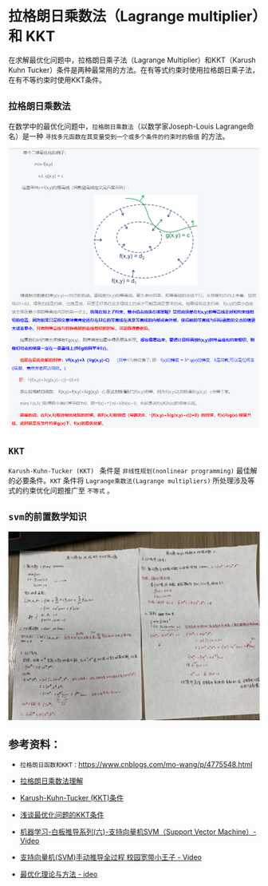 # 拉格朗日乘数法（Lagrange multiplier）和 KKT



在求解最优化问题中，拉格朗日乘子法（Lagrange Multiplier）和KKT（Karush Kuhn Tucker）条件是两种最常用的方法。在有等式约束时使用拉格朗日乘子法，在有不等约束时使用KKT条件。

## `拉格朗日乘数法`

在数学中的最优化问题中，`拉格朗日乘数法`（以数学家Joseph-Louis Lagrange命名）是一种  `寻找多元函数在其变量受到一个或多个条件的约束时的极值` 的方法。

<div align=center><img src="./static/拉格朗日求最优化.jpg"/></div>





## `KKT `

`Karush-Kuhn-Tucker (KKT) ` 条件是 `非线性规划(nonlinear programming)` 最佳解的必要条件。`KKT` 条件将 `Lagrange乘数法(Lagrange multipliers)` 所处理涉及等式的约束优化问题推广至 `不等式` 。

## `svm的前置数学知识`

![Image_text](./static/lagrange_dual.JPG)



## 参考资料：



* `拉格朗日函数和KKT：`https://www.cnblogs.com/mo-wang/p/4775548.html


* [拉格朗日乘数法理解](https://zhuanlan.zhihu.com/p/39354973)

* [Karush-Kuhn-Tucker (KKT)条件](https://zhuanlan.zhihu.com/p/38163970)


* [浅谈最优化问题的KKT条件](https://zhuanlan.zhihu.com/p/26514613)

* [机器学习-白板推导系列(六)-支持向量机SVM（Support Vector Machine）- Video](https://www.bilibili.com/video/BV1Hs411w7ci?p=2)


* [支持向量机(SVM)手动推导全过程 校园宽带小王子 - Video](https://www.bilibili.com/video/BV1A4411y7qK?p=2)



* [最优化理论与方法 - ideo](https://space.bilibili.com/507629580/video)


